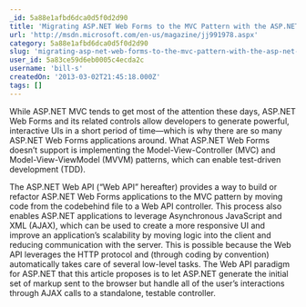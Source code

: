 ```yaml
---
_id: 5a88e1afbd6dca0d5f0d2d90
title: 'Migrating ASP.NET Web Forms to the MVC Pattern with the ASP.NET Web API'
url: 'http://msdn.microsoft.com/en-us/magazine/jj991978.aspx'
category: 5a88e1afbd6dca0d5f0d2d90
slug: 'migrating-asp-net-web-forms-to-the-mvc-pattern-with-the-asp-net-web-api'
user_id: 5a83ce59d6eb0005c4ecda2c
username: 'bill-s'
createdOn: '2013-03-02T21:45:18.000Z'
tags: []
---
```


While ASP.NET MVC tends to get most of the attention these days, ASP.NET Web Forms and its related controls allow developers to generate powerful, interactive UIs in a short period of time—which is why there are so many ASP.NET Web Forms applications around. What ASP.NET Web Forms doesn’t support is implementing the Model-View-Controller (MVC) and Model-View-ViewModel (MVVM) patterns, which can enable test-driven development (TDD).

The ASP.NET Web API (“Web API” hereafter) provides a way to build or refactor ASP.NET Web Forms applications to the MVC pattern by moving code from the codebehind file to a Web API controller. This process also enables ASP.NET applications to leverage Asynchronous JavaScript and XML (AJAX), which can be used to create a more responsive UI and improve an application’s scalability by moving logic into the client and reducing communication with the server. This is possible because the Web API leverages the HTTP protocol and (through coding by convention) automatically takes care of several low-level tasks. The Web API paradigm for ASP.NET that this article proposes is to let ASP.NET generate the initial set of markup sent to the browser but handle all of the user’s interactions through AJAX calls to a standalone, testable controller.
